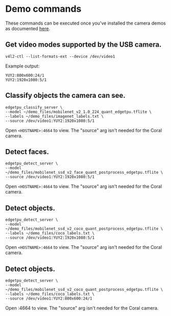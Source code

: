 # Demo commands

These commands can be executed once you've installed the camera demos as
documented
[here](https://coral.ai/docs/dev-board/camera/#run-a-demo-with-the-camera).

## Get video modes supported by the USB camera.

```
v4l2-ctl --list-formats-ext --device /dev/video1
```

Example output:

```
YUY2:800x600:24/1
YUY2:1920x1080:5/1
```

## Classify objects the camera can see.

```
edgetpu_classify_server \
--model ~/demo_files/mobilenet_v2_1.0_224_quant_edgetpu.tflite \
--labels ~/demo_files/imagenet_labels.txt \
--source /dev/video1:YUY2:1920x1080:5/1
```

Open `<HOSTNAME>:4664` to view. The "source" arg isn't needed for the Coral
camera.

## Detect faces.

```
edgetpu_detect_server \
--model ~/demo_files/mobilenet_ssd_v2_face_quant_postprocess_edgetpu.tflite \
--source /dev/video1:YUY2:1920x1080:5/1
```

Open `<HOSTNAME>:4664` to view. The "source" arg isn't needed for the Coral
camera.

## Detect objects.

```
edgetpu_detect_server \
--model ~/demo_files/mobilenet_ssd_v2_coco_quant_postprocess_edgetpu.tflite \
--labels ~/demo_files/coco_labels.txt \
--source /dev/video1:YUY2:1920x1080:5/1
```

Open `<HOSTNAME>:4664` to view. The "source" arg isn't needed for the Coral
camera.

## Detect objects.

```
edgetpu_detect_server \
--model ~/demo_files/mobilenet_ssd_v2_coco_quant_postprocess_edgetpu.tflite \
--labels ~/demo_files/coco_labels.txt \
--source /dev/video1:YUY2:800x600:24/1
```

Open <HOSTNAME>:4664 to view. The "source" arg isn't needed for the Coral
camera.
